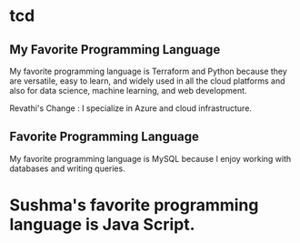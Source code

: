 # tcd

## My Favorite Programming Language

My favorite programming language is Terraform and Python because they are versatile, easy to learn, and widely used in all the cloud platforms and also for data science, machine learning, and web development.


Revathi's Change : I specialize in Azure and cloud infrastructure.



## Favorite Programming Language

My favorite programming language is MySQL because I enjoy working with databases and writing queries.

# Sushma's favorite programming language is Java Script.
